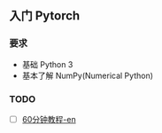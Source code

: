 ## 入门 Pytorch

### 要求
- 基础 Python 3
- 基本了解 NumPy(Numerical Python) 

### TODO
- [ ] [60分钟教程-en](https://pytorch.org/tutorials/beginner/deep_learning_60min_blitz.html)